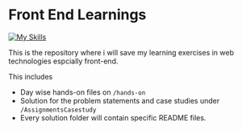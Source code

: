 # Front End Learnings

[![My Skills](https://skillicons.dev/icons?i=js,html,css)](https://skillicons.dev)


This is the repository where i will save my learning exercises in web technologies espcially front-end.


This includes

* Day wise hands-on files on `/hands-on`
* Solution for the problem statements and case studies under `/AssignmentsCasestudy`
* Every solution folder will contain specific README files.
